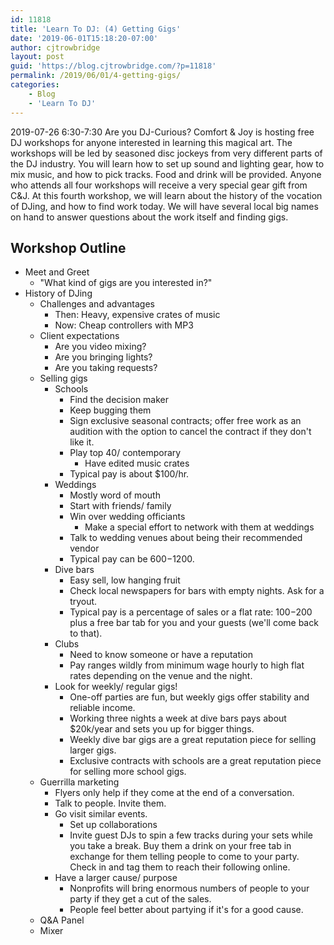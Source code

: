 ```yaml
---
id: 11818
title: 'Learn To DJ: (4) Getting Gigs'
date: '2019-06-01T15:18:20-07:00'
author: cjtrowbridge
layout: post
guid: 'https://blog.cjtrowbridge.com/?p=11818'
permalink: /2019/06/01/4-getting-gigs/
categories:
    - Blog
    - 'Learn To DJ'
---
```


2019-07-26 6:30-7:30 Are you DJ-Curious? Comfort &amp; Joy is hosting free DJ workshops for anyone interested in learning this magical art. The workshops will be led by seasoned disc jockeys from very different parts of the DJ industry. You will learn how to set up sound and lighting gear, how to mix music, and how to pick tracks. Food and drink will be provided. Anyone who attends all four workshops will receive a very special gear gift from C&amp;J. At this fourth workshop, we will learn about the history of the vocation of DJing, and how to find work today. We will have several local big names on hand to answer questions about the work itself and finding gigs.

## Workshop Outline

- Meet and Greet 
    - "What kind of gigs are you interested in?"
- History of DJing 
    - Challenges and advantages 
        - Then: Heavy, expensive crates of music
        - Now: Cheap controllers with MP3
    - Client expectations 
        - Are you video mixing?
        - Are you bringing lights?
        - Are you taking requests?
    - Selling gigs 
        - Schools 
            - Find the decision maker
            - Keep bugging them
            - Sign exclusive seasonal contracts; offer free work as an audition with the option to cancel the contract if they don't like it.
            - Play top 40/ contemporary 
                - Have edited music crates
            - Typical pay is about $100/hr.
        - Weddings 
            - Mostly word of mouth
            - Start with friends/ family
            - Win over wedding officiants 
                - Make a special effort to network with them at weddings
            - Talk to wedding venues about being their recommended vendor
            - Typical pay can be $600-$1200.
        - Dive bars 
            - Easy sell, low hanging fruit
            - Check local newspapers for bars with empty nights. Ask for a tryout.
            - Typical pay is a percentage of sales or a flat rate: $100-$200 plus a free bar tab for you and your guests (we'll come back to that).
        - Clubs 
            - Need to know someone or have a reputation
            - Pay ranges wildly from minimum wage hourly to high flat rates depending on the venue and the night.
        - Look for weekly/ regular gigs! 
            - One-off parties are fun, but weekly gigs offer stability and reliable income.
            - Working three nights a week at dive bars pays about $20k/year and sets you up for bigger things.
            - Weekly dive bar gigs are a great reputation piece for selling larger gigs.
            - Exclusive contracts with schools are a great reputation piece for selling more school gigs.
    - Guerrilla marketing 
        - Flyers only help if they come at the end of a conversation.
        - Talk to people. Invite them.
        - Go visit similar events. 
            - Set up collaborations
            - Invite guest DJs to spin a few tracks during your sets while you take a break. Buy them a drink on your free tab in exchange for them telling people to come to your party. Check in and tag them to reach their following online.
        - Have a larger cause/ purpose 
            - Nonprofits will bring enormous numbers of people to your party if they get a cut of the sales.
            - People feel better about partying if it's for a good cause.
    - Q&amp;A Panel
    - Mixer